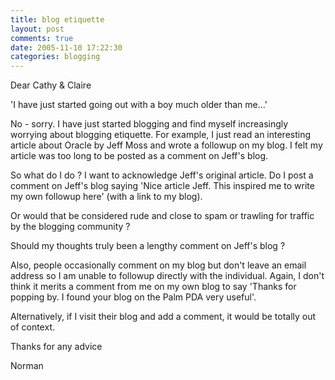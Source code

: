 ```yaml
---
title: blog etiquette
layout: post
comments: true
date: 2005-11-10 17:22:30
categories: blogging
---
```

Dear Cathy & Claire

'I have just started going out with a boy much older than me...'

No - sorry. I have just started blogging and find myself increasingly
worrying about blogging etiquette. For example, I just read an
interesting article about Oracle by Jeff Moss and wrote a followup on
my blog. I felt my article was too long to be posted as a comment on
Jeff's blog.

So what do I do ? I want to acknowledge Jeff's original article. Do I
post a comment on Jeff's blog saying 'Nice article Jeff. This inspired
me to write my own followup here' (with a link to my blog).

Or would that be considered rude and close to spam or trawling for
traffic by the blogging community ?

Should my thoughts truly been a lengthy comment on Jeff's blog ?

Also, people occasionally comment on my blog but don't leave an email
address so I am unable to followup directly with the
individual. Again, I don't think it merits a comment from me on my own
blog to say 'Thanks for popping by. I found your blog on the Palm PDA
very useful'.

Alternatively, if I visit their blog and add a comment, it would be
totally out of context.

Thanks for any advice

Norman
